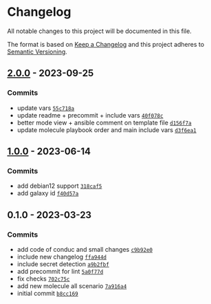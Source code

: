 # Changelog

All notable changes to this project will be documented in this file.

The format is based on [Keep a Changelog](https://keepachangelog.com/en/1.0.0/)
and this project adheres to [Semantic Versioning](https://semver.org/spec/v2.0.0.html).

## [2.0.0](https://github.com/lotusnoir/ansible-apps_chrony/compare/1.1.0...2.0.0) - 2023-09-25

### Commits

- update vars [`55c718a`](https://github.com/lotusnoir/ansible-apps_chrony/commit/55c718a8fecbd30b251a51e2b4b5255227d4fc81)
- update readme + precommit + include vars [`40f078c`](https://github.com/lotusnoir/ansible-apps_chrony/commit/40f078ce213c466e4565222a07fe572acddec901)
- better mode view + ansible comment on template file [`d156f7a`](https://github.com/lotusnoir/ansible-apps_chrony/commit/d156f7ae0bb58fe3ca7cc23fbbc34f964ec59158)
- update molecule playbook order and main include vars [`d3f6ea1`](https://github.com/lotusnoir/ansible-apps_chrony/commit/d3f6ea134c528f7c7acad41e45cd7d215f986ee0)

## [1.0.0](https://github.com/lotusnoir/ansible-apps_chrony/compare/0.1.0...1.0.0) - 2023-06-14

### Commits

- add debian12 support [`318caf5`](https://github.com/lotusnoir/ansible-apps_chrony/commit/318caf559f532042b448bf493b5aaacbdf7f2b33)
- add galaxy id [`f40d57a`](https://github.com/lotusnoir/ansible-apps_chrony/commit/f40d57ab20ac1772098030c99167691e83aa0fad)

## 0.1.0 - 2023-03-23

### Commits

- add code of conduc and small changes [`c9b92e0`](https://github.com/lotusnoir/ansible-apps_chrony/commit/c9b92e0fb03530a49b9f807d90ecd81043c77158)
- include new changelog [`ffa944d`](https://github.com/lotusnoir/ansible-apps_chrony/commit/ffa944d35bb86dbd435e6a768afca8332612be3b)
- include secret detection [`a9b2fbf`](https://github.com/lotusnoir/ansible-apps_chrony/commit/a9b2fbf84e9ac24cfb489506f942316ed873de4b)
- add precommit for lint [`5a0f77d`](https://github.com/lotusnoir/ansible-apps_chrony/commit/5a0f77de526c1bb727e747ebcf93d3fa1a9872ac)
- fix checks [`702c75c`](https://github.com/lotusnoir/ansible-apps_chrony/commit/702c75cd118bd164fc4fc1fd4d86461f3a6d2b47)
- add new molecule all scenario [`7a916a4`](https://github.com/lotusnoir/ansible-apps_chrony/commit/7a916a4a296bfb0275a90681377e2773ccfd58ad)
- initial commit [`b8cc169`](https://github.com/lotusnoir/ansible-apps_chrony/commit/b8cc169f164da4444999fefdf87120e9e2d30e6d)
